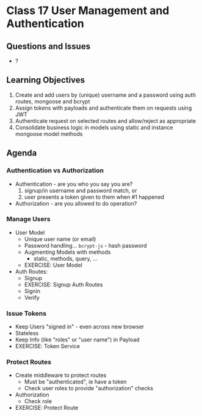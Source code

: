 Class 17 User Management and Authentication
===

## Questions and Issues
* ?

## Learning Objectives

1. Create and add users by (unique) username and a password using auth routes, mongoose and bcrypt
1. Assign tokens with payloads and authenticate them on requests using JWT
1. Authenticate request on selected routes and allow/reject as appropriate
1. Consolidate business logic in models using static and 
instance mongoose model methods

## Agenda

### Authentication vs Authorization
* Authentication - are you who you say you are?
    1. signup/in username and password match, or
    2. user presents a token given to them when #1 happened
* Authorization - are you allowed to do operation?

### Manage Users
* User Model
    * Unique user name (or email)
    * Password handling... `bcrypt-js` - hash password
    * Augmenting Models with methods
        * static, methods, query, ...
    * EXERCISE: User Model
* Auth Routes:
    * Signup
    * EXERCISE: Signup Auth Routes
    * Signin
    * Verify

### Issue Tokens
* Keep Users "signed in" - even across new browser
* Stateless
* Keep Info (like "roles" or "user name") in Payload
* EXERCISE: Token Service

### Protect Routes
* Create middleware to protect routes
	* Must be "authenticated", ie have a token
	* Check user roles to provide "authorization" checks
* Authorization
	* Check role
* EXERCISE: Protect Route
	 

